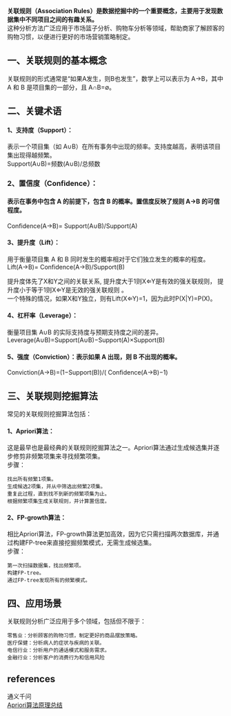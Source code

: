 **关联规则（Association Rules）是数据挖掘中的一个重要概念，主要用于发现数据集中不同项目之间的有趣关系。**  
这种分析方法广泛应用于市场篮子分析、购物车分析等领域，帮助商家了解顾客的购物习惯，以便进行更好的市场营销策略制定。

## 一、关联规则的基本概念
关联规则的形式通常是“如果A发生，则B也发生”，数学上可以表示为 A→B，其中 A 和 B 是项目集的一部分，且 A∩B=∅。

## 二、关键术语
#### 1、支持度（Support）：
表示一个项目集（如 A∪B）在所有事务中出现的频率。支持度越高，表明该项目集出现得越频繁。  
Support(A∪B)=频数(A∪B)/总频数
​
### 2、置信度（Confidence）：
#### 表示在事务中包含 A 的前提下，包含 B 的概率。**置信度反映了规则 A→B 的可信程度。**   
Confidence(A→B)= Support(A∪B)/Support(A)

#### 3、提升度（Lift）：
用于衡量项目集 A 和 B 同时发生的概率相对于它们独立发生的概率的程度。  
Lift(A→B)= Confidence(A→B)/Support(B)

提升度体先了X和Y之间的关联关系, 提升度大于1则X⇐Y是有效的强关联规则， 提升度小于等于1则X⇐Y是无效的强关联规则 。  
一个特殊的情况，如果X和Y独立，则有Lift(X⇐Y)=1，因为此时P(X|Y)=P(X)。
​
#### 4、杠杆率（Leverage）：
衡量项目集 A∪B 的实际支持度与预期支持度之间的差异。  
Leverage(A∪B)=Support(A∪B)−Support(A)×Support(B)

#### 5、强度（Conviction）：表示如果 A 出现，则 B 不出现的概率。
Conviction(A→B)=(1−Support(B))/( Confidence(A→B)−1)
​
## 三、关联规则挖掘算法
常见的关联规则挖掘算法包括：
#### 1、Apriori算法：
这是最早也是最经典的关联规则挖掘算法之一。Apriori算法通过生成候选集并逐步修剪非频繁项集来寻找频繁项集。  
步骤：
```
找出所有频繁1项集。
生成候选2项集，并从中筛选出频繁2项集。
重复此过程，直到找不到新的频繁项集为止。
根据频繁项集生成关联规则，并计算置信度。
```

#### 2、FP-growth算法：
相比Apriori算法，FP-growth算法更加高效，因为它只需扫描两次数据库，并通过构建FP-tree来直接挖掘频繁模式，无需生成候选集。  
步骤：
```
第一次扫描数据集，找出频繁项。
构建FP-tree。
通过FP-tree发现所有的频繁模式。
```

## 四、应用场景
关联规则分析广泛应用于多个领域，包括但不限于：
```
零售业：分析顾客的购物习惯，制定更好的商品摆放策略。
医疗保健：分析病人的症状与疾病的关联。
电信行业：分析用户的通话模式和服务需求。
金融行业：分析客户的消费行为和信用风险
```

## references
通义千问  
[Apriori算法原理总结](https://www.cnblogs.com/pinard/p/6293298.html)
